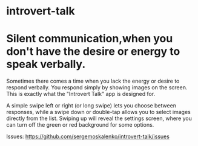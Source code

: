 # introvert-talk


# Silent communication,when you don't have the desire or energy to speak verbally.

Sometimes there comes a time when you lack the energy or desire to respond verbally. You respond simply by showing images on the screen. This is exactly what the "Introvert Talk" app is designed for.

A simple swipe left or right (or long swipe) lets you choose between responses, while a swipe down or double-tap allows you to select images directly from the list. Swiping up will reveal the settings screen, where you can turn off the green or red background for some options.

Issues:
https://github.com/sergemoskalenko/introvert-talk/issues
